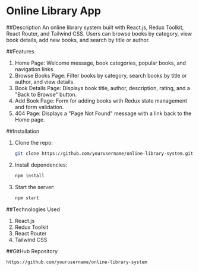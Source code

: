 # Online Library App

##Description
An online library system built with React.js, Redux Toolkit, React Router, and Tailwind CSS. Users can browse books by category, view book details, add new books, and search by title or author.

##Features
1. Home Page: Welcome message, book categories, popular books, and navigation links.
2. Browse Books Page: Filter books by category, search books by title or author, and view details.
3. Book Details Page: Displays book title, author, description, rating, and a "Back to Browse" button.
4. Add Book Page: Form for adding books with Redux state management and form validation.
5. 404 Page: Displays a "Page Not Found" message with a link back to the Home page.

##Installation
1. Clone the repo:
   ```sh
   git clone https://github.com/yourusername/online-library-system.git
   
3. Install dependencies:
   ```sh
   npm install

5. Start the server:
   ```sh
   npm start

##Technologies Used
1. React.js
2. Redux Toolkit
3. React Router
4. Tailwind CSS


##GitHub Repository
```sh
https://github.com/yourusername/online-library-system
